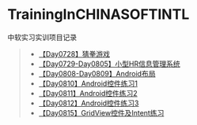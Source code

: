 # TrainingInCHINASOFTINTL
中软实习实训项目记录  

>* [【Day0728】猜拳游戏](https://github.com/XINCGer/TrainingInCHINASOFTINTL/tree/master/GuessGame)  
>* [【Day0729-Day0805】小型HR信息管理系统](https://github.com/XINCGer/TrainingInCHINASOFTINTL/tree/master/HRManageSystem)
>* [【Day0808-Day0809】Android布局](https://github.com/XINCGer/TrainingInCHINASOFTINTL/tree/master/LayoutTest)  
>* [【Day0810】Android控件练习1](https://github.com/XINCGer/TrainingInCHINASOFTINTL/tree/master/Demo08_10)  
>* [【Day0811】Android控件练习2](https://github.com/XINCGer/TrainingInCHINASOFTINTL/tree/master/Demo_08_11)  
>* [【Day0812】Android控件练习3](https://github.com/XINCGer/TrainingInCHINASOFTINTL/tree/master/Demo_08_12)
>* [【Day0815】GridView控件及Intent练习](https://github.com/XINCGer/TrainingInCHINASOFTINTL/tree/master/Demo_08_15)
